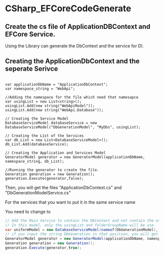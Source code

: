 # CSharp_EFCoreCodeGenerate

## Create the cs file of ApplicationDBContext and EFCore Service.
Using the Library can generate the DbContext and the service for DI.

## Creating the ApplicationDbContext and the seperate Serivce
```chsarp

var applicationDbName = "ApplicationDbContext";
var namespace_string = "WebApi";

//Adding the namespace for the file which need that namesapce
var usingList = new List<string>();
usingList.Add(new string("WebApiModel"));
usingList.Add(new string("WebApi.Database"));

// Creating the Service Model
DatabaseServiceModel databaseService = new DatabaseServiceModel("DbGenerationModel", "MyDbs", usingList);

// Creating the List of the Services
var db_List = new List<DatabaseServiceModel>();
db_List.Add(databaseService);

// Creating the Application and Services Model
GeneratorModel generator = new GeneratorModel(applicationDbName, namespace_string, db_List);

//Running the generator to create the file.
Generation generation = new Generation();
generation.Execute(generator,false);
````
Then, you will get the files "ApplicationDbContext.cs" and "DbGenerationModelService.cs"

For the services that you want to put it in the same service name

You need to change to
```csharp
// Add the Main Service to contain the DbContext and not contain the other services
// In this model, only the usingList and folderGroupName will be use
var uniformModel = new DatabaseServiceModel(nameof(DbGenerationModel), pluralizer.Pluralize(nameof(DbGenerationModel)), usingList, folderGroupName: "DbGenerationModel");
// if you input the string DbGeneration in that position, you will get the services name as DbGeneration
GeneratorModel generator = new GeneratorModel(applicationDbName, namespace_string, db_List,"DbGeneration", uniformModel);
Generation generation = new Generation();
generation.Execute(generator,true);
```
